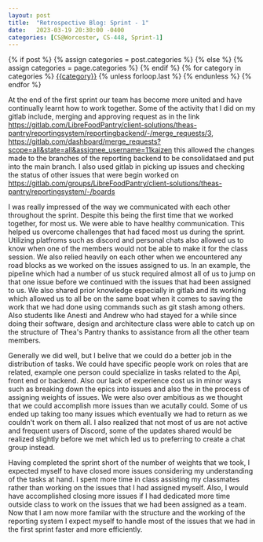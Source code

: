```yaml
---
layout: post
title:  "Retrospective Blog: Sprint - 1"
date:   2023-03-19 20:30:00 -0400
categories: [CS@Worcester, CS-448, Sprint-1]
---
```

<div class="post-categories">
  {% if post %}
    {% assign categories = post.categories %}
  {% else %}
    {% assign categories = page.categories %}
  {% endif %}
  {% for category in categories %}
  <a href="{{site.baseurl}}/categories/#{{category|slugize}}">{{category}}</a>
  {% unless forloop.last %}&nbsp;{% endunless %}
  {% endfor %}
</div>

At the end of the first sprint our team has become more united and have continually learnt how to work together. Some of the activity that I did on my gitlab include, merging and approving request as in the link https://gitlab.com/LibreFoodPantry/client-solutions/theas-pantry/reportingsystem/reportingbackend/-/merge_requests/3, https://gitlab.com/dashboard/merge_requests?scope=all&state=all&assignee_username=11kaizen this allowed the changes made to the branches of the reporting backend to be consolidataed and put into the main branch. I also used gitlab in picking up issues and checking the status of other issues that were begin worked on https://gitlab.com/groups/LibreFoodPantry/client-solutions/theas-pantry/reportingsystem/-/boards

I was really impressed of the way we communicated with each other throughout the sprint. Despite this being the first time that we worked together, for most us. We were able to have healthy communication. This helped us overcome challenges that had faced most us during the sprint. Utilizing platfroms such as discord and personal chats also allowed us to know when one of the members would not be able to make it for the class session. We also relied heavily on each other when we encountered any road blocks as we worked on the issues assigned to us. In an example, the pipeline which had a number of us stuck required almost all of us to jump on that one issue before we continued with the issues that had been assigned to us. We also shared prior knowledge especially in gitlab and its working which allowed us to all be on the same boat when it comes to saving the work that we had done using commands such as git stash among others. Also students like Anesti and Andrew who had stayed for a while since doing their software, design and architecture class were able to catch up on the structure of Thea's Pantry thanks to assistance from all the other team members.

Generally we did well, but I belive that we could do a better job in the distribution of tasks. We could have specific people work on roles that are related, example one person could specialize in tasks related to the Api, front end or backend. Also our lack of experience cost us in minor ways such as breaking down the epics into issues and also the in the process of assigning weights of issues. We were also over ambitious as we thought that we could accomplish more issues than we acutally could. Some of us ended up taking too many issues which eventually we had to return as we couldn't work on them all. I also realized that not most of us are not active and frequent users of Discord, some of the updates shared would be realized slightly before we met which led us to preferring to create a chat group instead.

Having completed the sprint short of the number of weights that we took, I expected myself to have closed more issues considering my understanding of the tasks at hand. I spent more time in class assisting my classmates rather than working on the issues that I had assigned myself. Also, I would have accomplished closing more issues if I had dedicated more time outside class to work on the issues that we had been assigned as a team. Now that I am now more familar with the structure and the working of the reporting system I expect myself to handle most of the issues that we had in the first sprint faster and more efficiently. 

